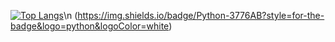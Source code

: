 [![Top Langs](https://github-readme-stats.vercel.app/api/top-langs/?username=kimheekimhee&layout=compact)](https://github.com/kimheekimhee/github-readme-stats)\n
(https://img.shields.io/badge/Python-3776AB?style=for-the-badge&logo=python&logoColor=white)
